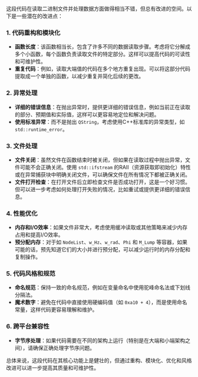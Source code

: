 这段代码在读取二进制文件并处理数据方面做得相当不错，但总有改进的空间。以下是一些潜在的改进点：

### 1. 代码重构和模块化
- **函数长度**：该函数相当长，包含了许多不同的数据读取步骤。考虑将它分解成多个小函数，每个函数负责读取文件的特定部分。这样可以提高代码的可读性和可维护性。
- **重复代码**：例如，读取大端值的代码在多个地方重复出现。可以将这部分代码提取成一个单独的函数，以减少重复并简化后续的更改。

### 2. 异常处理
- **详细的错误信息**：在抛出异常时，提供更详细的错误信息，例如当前正在读取的部分、预期值和实际值，这样可以更容易地定位和解决问题。
- **使用标准异常**：而不是抛出 `QString`，考虑使用C++标准库的异常类型，如 `std::runtime_error`。

### 3. 文件处理
- **文件关闭**：虽然文件在函数结束时被关闭，但如果在读取过程中抛出异常，文件可能不会正确关闭。使用 `std::ifstream` 的RAII（资源获取即初始化）特性或在异常捕获块中明确关闭文件，可以确保文件在所有情况下都被正确关闭。
- **文件打开检查**：在打开文件后立即检查文件是否成功打开，这是一个好习惯。但可以进一步考虑如何处理打开失败的情况，比如重试或提供更详细的错误信息。

### 4. 性能优化
- **内存和I/O效率**：如果文件非常大，考虑使用缓冲读取或其他策略来减少内存占用和提高I/O效率。
- **预分配内存**：对于如 `NodeList`、`w_Hz`、`w_rad`、`Phi` 和 `M_Lump` 等容器，如果可能的话，预先知道它们的大小并进行预分配，可以减少运行时的内存分配和复制操作。

### 5. 代码风格和规范
- **命名规范**：保持一致的命名规范，例如在变量命名中使用驼峰命名法或下划线分隔法。
- **魔术数字**：避免在代码中直接使用硬编码值（如 `0xa10 + 4`），而是使用命名常量，这样代码更容易理解和维护。

### 6. 跨平台兼容性
- **字节序处理**：如果代码需要在不同的架构上运行（特别是在大端和小端架构之间），请确保正确处理字节序问题。

总体来说，这段代码在其核心功能上是健壮的，但通过重构、模块化、优化和风格改进可以进一步提高其质量和可维护性。